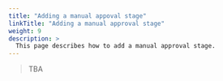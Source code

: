 ```yaml
---
title: "Adding a manual appoval stage"
linkTitle: "Adding a manual approval stage"
weight: 9
description: >
  This page describes how to add a manual approval stage.
---
```


> TBA
